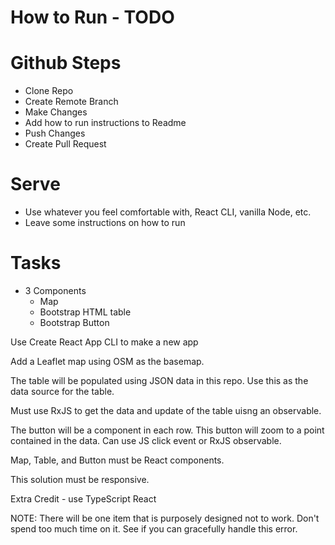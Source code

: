 # How to Run - TODO

# Github Steps
* Clone Repo
* Create Remote Branch
* Make Changes
* Add how to run instructions to Readme
* Push Changes
* Create Pull Request

# Serve
* Use whatever you feel comfortable with, React CLI, vanilla Node, etc.
* Leave some instructions on how to run
 
 
# Tasks
* 3 Components
  * Map
  * Bootstrap HTML table
  * Bootstrap Button

Use Create React App CLI to make a new app

Add a Leaflet map using OSM as the basemap.

The table will be populated using JSON data in this repo. Use this as the data source for the table.

Must use RxJS to get the data and update of the table uisng an observable.

The button will be a component in each row. This button will zoom to a point contained in the data. Can use JS click event or RxJS observable.

Map, Table, and Button must be React components.

This solution must be responsive.

Extra Credit - use TypeScript React

NOTE: There will be one item that is purposely designed not to work. Don't spend too much time on it. See if you can gracefully handle this error.
